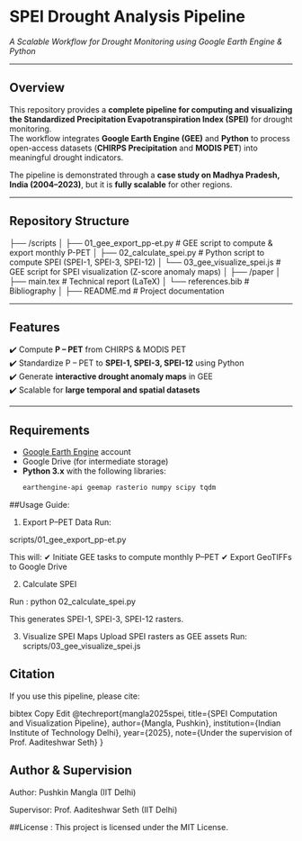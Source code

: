 # SPEI Drought Analysis Pipeline  
*A Scalable Workflow for Drought Monitoring using Google Earth Engine & Python*  

---

## Overview  
This repository provides a **complete pipeline for computing and visualizing the Standardized Precipitation Evapotranspiration Index (SPEI)** for drought monitoring.  
The workflow integrates **Google Earth Engine (GEE)** and **Python** to process open-access datasets (**CHIRPS Precipitation** and **MODIS PET**) into meaningful drought indicators.

The pipeline is demonstrated through a **case study on Madhya Pradesh, India (2004–2023)**, but it is **fully scalable** for other regions.

---

## Repository Structure  
├── /scripts
│ ├── 01_gee_export_pp-et.py # GEE script to compute & export monthly P-PET
│ ├── 02_calculate_spei.py # Python script to compute SPEI (SPEI-1, SPEI-3, SPEI-12)
│ └── 03_gee_visualize_spei.js # GEE script for SPEI visualization (Z-score anomaly maps)
│
├── /paper
│ ├── main.tex # Technical report (LaTeX)
│ └── references.bib # Bibliography
│
├── README.md # Project documentation

---

## Features  
✔️ Compute **P – PET** from CHIRPS & MODIS PET  
✔️ Standardize P – PET to **SPEI-1, SPEI-3, SPEI-12** using Python  
✔️ Generate **interactive drought anomaly maps** in GEE  
✔️ Scalable for **large temporal and spatial datasets**  

---

## Requirements  
- [Google Earth Engine](https://earthengine.google.com/) account  
- Google Drive (for intermediate storage)  
- **Python 3.x** with the following libraries:  
  ```bash
  earthengine-api geemap rasterio numpy scipy tqdm


##Usage Guide:

1. Export P–PET Data
Run:

scripts/01_gee_export_pp-et.py

This will:
✔ Initiate GEE tasks to compute monthly P–PET
✔ Export GeoTIFFs to Google Drive

2. Calculate SPEI

Run :
python 02_calculate_spei.py

This generates SPEI-1, SPEI-3, SPEI-12 rasters.

3. Visualize SPEI Maps
Upload SPEI rasters as GEE assets
Run:
scripts/03_gee_visualize_spei.js

## Citation
If you use this pipeline, please cite:

bibtex
Copy
Edit
@techreport{mangla2025spei,
  title={SPEI Computation and Visualization Pipeline},
  author={Mangla, Pushkin},
  institution={Indian Institute of Technology Delhi},
  year={2025},
  note={Under the supervision of Prof. Aaditeshwar Seth}
}


## Author & Supervision

Author: Pushkin Mangla (IIT Delhi)

Supervisor: Prof. Aaditeshwar Seth (IIT Delhi)

##License :
This project is licensed under the MIT License.

